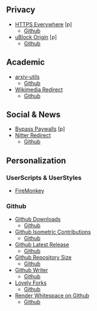 
## Privacy
* [HTTPS Everywhere](https://addons.mozilla.org/en-US/firefox/addon/https-everywhere/) [p]
  - [Github](https://github.com/EFForg/https-everywhere)
* [uBlock Origin](https://addons.mozilla.org/en-US/firefox/addon/ublock-origin/) [p]
  - [Github](https://github.com/gorhill/uBlock)

## Academic
* [arxiv-utils](https://addons.mozilla.org/en-US/firefox/addon/arxiv-utils/)
  - [Github](https://github.com/j3soon/arxiv-utils)
* [Wikimedia Redirect](https://addons.mozilla.org/en-GB/firefox/addon/wikipedia-mobile-version/)
  - [Github](https://github.com/beingmrkenny/WikimediaRedirect)

## Social & News
* [Bypass Paywalls](https://github.com/iamadamdev/bypass-paywalls-chrome) [p]
* [Nitter Redirect](https://addons.mozilla.org/en-US/firefox/addon/nitter-redirect/)
  - [Github](https://github.com/SimonBrazell/nitter-redirect)

## Personalization
### UserScripts & UserStyles
* [FireMonkey](https://addons.mozilla.org/en-US/firefox/addon/firemonkey/)

### Github
* [Github Downloads](https://addons.mozilla.org/en-US/firefox/addon/github-downloads/)
  - [Github](https://github.com/samuelmeuli/github-downloads)
* [Github Isometric Contributions](https://addons.mozilla.org/en-US/firefox/addon/github-isometric-contributions/)
  - [Github](https://github.com/jasonlong/isometric-contributions/)
* [Github Latest Release](https://addons.mozilla.org/en-US/firefox/addon/github-latest-release/)
  - [Github](https://github.com/dword-design/github-latest-release)
* [Github Repository Size](https://addons.mozilla.org/en-US/firefox/addon/github-repo-size/)
  - [Github](https://github.com/Shywim/github-repo-size)
* [Github Writer](https://addons.mozilla.org/en-US/firefox/addon/github-writer/)
  - [Github](https://github.com/ckeditor/github-writer)
* [Lovely Forks](https://addons.mozilla.org/en-US/firefox/addon/lovely-forks/)
  - [Github](https://github.com/musically-ut/lovely-forks)
* [Render Whitespace on Github](https://addons.mozilla.org/en-US/firefox/addon/render-whitespace-on-github/)
  - [Github](https://github.com/glebm/render-whitespace-on-github)
